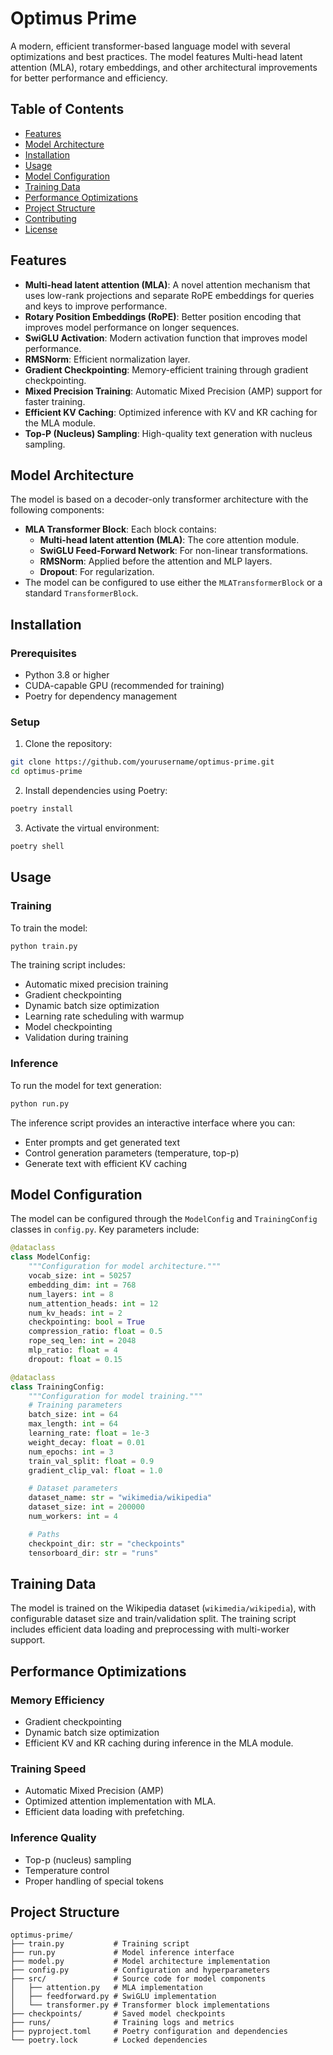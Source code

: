 # Optimus Prime

A modern, efficient transformer-based language model with several optimizations and best practices. The model features Multi-head latent attention (MLA), rotary embeddings, and other architectural improvements for better performance and efficiency.

## Table of Contents

- [Features](#features)
- [Model Architecture](#model-architecture)
- [Installation](#installation)
- [Usage](#usage)
- [Model Configuration](#model-configuration)
- [Training Data](#training-data)
- [Performance Optimizations](#performance-optimizations)
- [Project Structure](#project-structure)
- [Contributing](#contributing)
- [License](#license)

## Features

- **Multi-head latent attention (MLA)**: A novel attention mechanism that uses low-rank projections and separate RoPE embeddings for queries and keys to improve performance.
- **Rotary Position Embeddings (RoPE)**: Better position encoding that improves model performance on longer sequences.
- **SwiGLU Activation**: Modern activation function that improves model performance.
- **RMSNorm**: Efficient normalization layer.
- **Gradient Checkpointing**: Memory-efficient training through gradient checkpointing.
- **Mixed Precision Training**: Automatic Mixed Precision (AMP) support for faster training.
- **Efficient KV Caching**: Optimized inference with KV and KR caching for the MLA module.
- **Top-P (Nucleus) Sampling**: High-quality text generation with nucleus sampling.

## Model Architecture

The model is based on a decoder-only transformer architecture with the following components:

- **MLA Transformer Block**: Each block contains:
    - **Multi-head latent attention (MLA)**: The core attention module.
    - **SwiGLU Feed-Forward Network**: For non-linear transformations.
    - **RMSNorm**: Applied before the attention and MLP layers.
    - **Dropout**: For regularization.
- The model can be configured to use either the `MLATransformerBlock` or a standard `TransformerBlock`.

## Installation

### Prerequisites

- Python 3.8 or higher
- CUDA-capable GPU (recommended for training)
- Poetry for dependency management

### Setup

1. Clone the repository:

```bash
git clone https://github.com/yourusername/optimus-prime.git
cd optimus-prime
```

2. Install dependencies using Poetry:

```bash
poetry install
```

3. Activate the virtual environment:

```bash
poetry shell
```

## Usage

### Training

To train the model:

```bash
python train.py
```

The training script includes:

- Automatic mixed precision training
- Gradient checkpointing
- Dynamic batch size optimization
- Learning rate scheduling with warmup
- Model checkpointing
- Validation during training

### Inference

To run the model for text generation:

```bash
python run.py
```

The inference script provides an interactive interface where you can:

- Enter prompts and get generated text
- Control generation parameters (temperature, top-p)
- Generate text with efficient KV caching

## Model Configuration

The model can be configured through the `ModelConfig` and `TrainingConfig` classes in `config.py`. Key parameters include:

```python
@dataclass
class ModelConfig:
    """Configuration for model architecture."""
    vocab_size: int = 50257
    embedding_dim: int = 768
    num_layers: int = 8
    num_attention_heads: int = 12
    num_kv_heads: int = 2
    checkpointing: bool = True
    compression_ratio: float = 0.5
    rope_seq_len: int = 2048
    mlp_ratio: float = 4
    dropout: float = 0.15

@dataclass
class TrainingConfig:
    """Configuration for model training."""
    # Training parameters
    batch_size: int = 64
    max_length: int = 64
    learning_rate: float = 1e-3
    weight_decay: float = 0.01
    num_epochs: int = 3
    train_val_split: float = 0.9
    gradient_clip_val: float = 1.0

    # Dataset parameters
    dataset_name: str = "wikimedia/wikipedia"
    dataset_size: int = 200000
    num_workers: int = 4

    # Paths
    checkpoint_dir: str = "checkpoints"
    tensorboard_dir: str = "runs"
```

## Training Data

The model is trained on the Wikipedia dataset (`wikimedia/wikipedia`), with configurable dataset size and train/validation split. The training script includes efficient data loading and preprocessing with multi-worker support.

## Performance Optimizations

### Memory Efficiency

- Gradient checkpointing
- Dynamic batch size optimization
- Efficient KV and KR caching during inference in the MLA module.

### Training Speed

- Automatic Mixed Precision (AMP)
- Optimized attention implementation with MLA.
- Efficient data loading with prefetching.

### Inference Quality

- Top-p (nucleus) sampling
- Temperature control
- Proper handling of special tokens

## Project Structure

```
optimus-prime/
├── train.py           # Training script
├── run.py             # Model inference interface
├── model.py           # Model architecture implementation
├── config.py          # Configuration and hyperparameters
├── src/               # Source code for model components
│   ├── attention.py   # MLA implementation
│   ├── feedforward.py # SwiGLU implementation
│   └── transformer.py # Transformer block implementations
├── checkpoints/       # Saved model checkpoints
├── runs/              # Training logs and metrics
├── pyproject.toml     # Poetry configuration and dependencies
└── poetry.lock        # Locked dependencies
```
